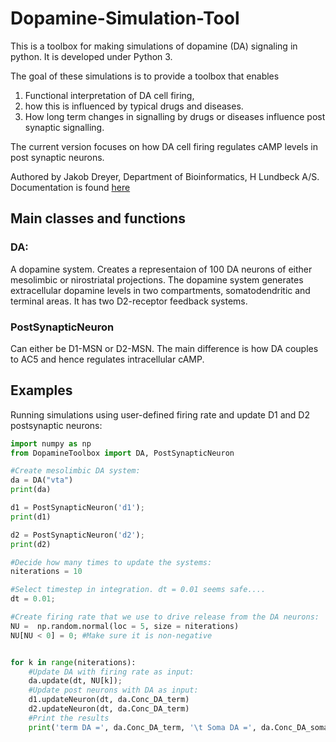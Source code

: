# Dopamine-Simulation-Tool
This is a toolbox for making simulations of dopamine (DA) signaling in python. It is developed under Python 3. 

The goal of these simulations is to provide a toolbox that enables 
1. Functional interpretation of DA cell firing, 
2. how this is influenced by typical drugs and diseases. 
2. How long term changes in signalling by drugs or diseases influence post synaptic signalling.  

The current version focuses on how DA cell firing regulates cAMP levels in post synaptic neurons. 

Authored by Jakob Dreyer, Department of Bioinformatics, H Lundbeck A/S. 
Documentation is found [here](http://hluu3305h.hlu.corp.lundbeck.com/users/jakd/dopamine_toolbox/ "Dopamine toolbox docs")

## Main classes and functions

### DA:
A dopamine system. Creates a representaion of 100 DA neurons of either mesolimbic or nirostriatal projections. 
The dopamine system generates extracellular dopamine levels in two compartments, somatodendritic and terminal areas. 
It has two D2-receptor feedback systems.

### PostSynapticNeuron
Can either be D1-MSN or D2-MSN. The main difference is how DA couples to AC5 and hence regulates intracellular cAMP. 


## Examples
Running simulations using user-defined firing rate and update D1 and D2  postsynaptic neurons:

```python
import numpy as np
from DopamineToolbox import DA, PostSynapticNeuron

#Create mesolimbic DA system:
da = DA("vta")
print(da)

d1 = PostSynapticNeuron('d1');
print(d1)

d2 = PostSynapticNeuron('d2');
print(d2)

#Decide how many times to update the systems:
niterations = 10

#Select timestep in integration. dt = 0.01 seems safe.... 
dt = 0.01;

#Create firing rate that we use to drive release from the DA neurons:
NU =  np.random.normal(loc = 5, size = niterations)
NU[NU < 0] = 0; #Make sure it is non-negative


for k in range(niterations):
    #Update DA with firing rate as input: 
    da.update(dt, NU[k]);  
    #Update post neurons with DA as input:
    d1.updateNeuron(dt, da.Conc_DA_term)
    d2.updateNeuron(dt, da.Conc_DA_term)
    #Print the results
    print('term DA =', da.Conc_DA_term, '\t Soma DA =', da.Conc_DA_soma, '\t D1-cAMP = ', d1.cAMP, ndigits, '\t D2-cAMP = ', d2.cAMP)
```
